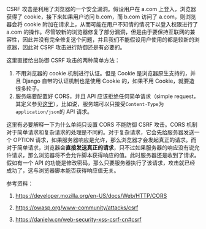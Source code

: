CSRF 攻击是利用了浏览器的一个安全漏洞。假设用户在 a.com 上登入，浏览器获得了 cookie，接下来如果用户访问 b.com，而 b.com 访问了 a.com，则浏览器会将 cookie 附加在请求上，从而可能在用户不知情的情况下以登入权限进行了 a.com 的操作。尽管较新的浏览器修复了部分漏洞，但是由于要保持互联网的兼容性，因此并没有完全修复这个问题，并且我们不能假设用户使用的都是较新的浏览器，因此对 CSRF 攻击进行防御还是有必要的。

这里直接给出防御 CSRF 攻击的两种简单方法：

1. 不用浏览器的 cookie 机制进行认证。但是 Cookie 是浏览器原生支持的，并且 Django 自带的认证机制也是使用 Cookie 的，如果不用 Cookie，就要造很多轮子。
2. 服务端要配置好 CORS，并且 API 应该拒绝任何简单请求（simple request，其定义参见[这里](https://developer.mozilla.org/en-US/docs/Web/HTTP/CORS#simple_requests)），比如说，服务端可以只接受`Content-Type`为`application/json`的 API 请求。

这里有必要解释一下为什么单纯只设置 CORS 不能防御 CSRF 攻击。CORS 机制对于简单请求和复杂请求的处理是不同的。对于复杂请求，它会先给服务器发送一个 OPTION 请求，如果服务器响应是允许，那么浏览器才会发起真正的请求。而对于简单请求，浏览器会**直接发送真正的请求**，只不过如果服务器的响应没有说允许请求，那么浏览器将不会允许脚本获得响应的值。此时服务器还是收到了请求。假如有一个 API 的功能是修改密码，那么只要服务器执行了该请求，攻击就已经成功了，这与浏览器脚本能否获得响应值无关。

参考资料：

1. https://developer.mozilla.org/en-US/docs/Web/HTTP/CORS

2. https://owasp.org/www-community/attacks/csrf

3. https://danielw.cn/web-security-xss-csrf-cn#csrf
